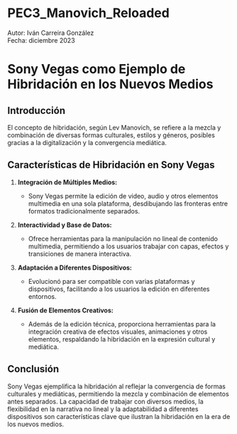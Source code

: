 # PEC3_Manovich_Reloaded

Autor: Iván Carreira González  
Fecha: diciembre 2023

# Sony Vegas como Ejemplo de Hibridación en los Nuevos Medios

## Introducción

El concepto de hibridación, según Lev Manovich, se refiere a la mezcla y combinación de diversas formas culturales, estilos y géneros, posibles gracias a la digitalización y la convergencia mediática.

## Características de Hibridación en Sony Vegas

1. **Integración de Múltiples Medios:**
   - Sony Vegas permite la edición de video, audio y otros elementos multimedia en una sola plataforma, desdibujando las fronteras entre formatos tradicionalmente separados.

2. **Interactividad y Base de Datos:**
   - Ofrece herramientas para la manipulación no lineal de contenido multimedia, permitiendo a los usuarios trabajar con capas, efectos y transiciones de manera interactiva.

3. **Adaptación a Diferentes Dispositivos:**
   - Evolucionó para ser compatible con varias plataformas y dispositivos, facilitando a los usuarios la edición en diferentes entornos.

4. **Fusión de Elementos Creativos:**
   - Además de la edición técnica, proporciona herramientas para la integración creativa de efectos visuales, animaciones y otros elementos, respaldando la hibridación en la expresión cultural y mediática.

## Conclusión

Sony Vegas ejemplifica la hibridación al reflejar la convergencia de formas culturales y mediáticas, permitiendo la mezcla y combinación de elementos antes separados. La capacidad de trabajar con diversos medios, la flexibilidad en la narrativa no lineal y la adaptabilidad a diferentes dispositivos son características clave que ilustran la hibridación en la era de los nuevos medios.

